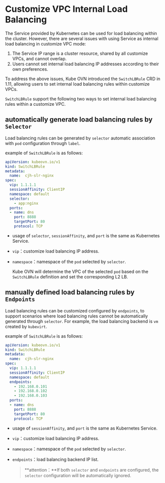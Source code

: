 # Customize VPC Internal Load Balancing

The Service provided by Kubernetes can be used for load balancing within the cluster.
However, there are several issues with using Service as internal load balancing in customize VPC mode:

1. The Service IP range is a cluster resource, shared by all customize VPCs, and cannot overlap.
2. Users cannot set internal load balancing IP addresses according to their own preferences.

To address the above issues, Kube OVN introduced the `SwitchLBRule` CRD in 1.11, allowing users to set internal load balancing rules within customize VPCs.

`SwitchLBRule` support the following two ways to set internal load balancing rules within a customize VPC.

## **automatically generate load balancing rules by `Selector`**

  Load balancing rules can be generated by `selector` automatic association with `pod` configuration through `label`.

  example of `SwitchLBRule` is as follows:

  ```yaml
  apiVersion: kubeovn.io/v1
  kind: SwitchLBRule
  metadata:
    name:  cjh-slr-nginx
  spec:
    vip: 1.1.1.1
    sessionAffinity: ClientIP
    namespace: default
    selector:
      - app:nginx
    ports:
    - name: dns
      port: 8888
      targetPort: 80
      protocol: TCP
  ```

- usage of `selector`, `sessionAffinity`, and `port` is the same as Kubernetes Service.

- `vip`：customize load balancing IP address.

- `namespace`：namespace of the `pod` selected by `selector`.

    Kube OVN will determine the VPC of the selected `pod` based on the `SwitchLBRule` definition and set the corresponding L2 LB.

## **manually defined load balancing rules by `Endpoints`**

  Load balancing rules can be customized configured by   `endpoints`, to support scenarios where load balancing rules cannot be automatically generated through `selector`.  For example, the load balancing backend is `vm` created by `kubevirt`.

  example of `SwitchLBRule` is as follows:

  ```yaml
  apiVersion: kubeovn.io/v1
  kind: SwitchLBRule
  metadata:
    name:  cjh-slr-nginx
  spec:
    vip: 1.1.1.1
    sessionAffinity: ClientIP
    namespace: default
    endpoints:
      - 192.168.0.101
      - 192.168.0.102
      - 192.168.0.103
    ports:
    - name: dns
      port: 8888
      targetPort: 80
      protocol: TCP
  ```

- usage of `sessionAffinity`, and `port` is the same as Kubernetes Service.

- `vip`：customize load balancing IP address.

- `namespace`：namespace of the `pod` selected by `selector`.

- `endpoints`：load balancing backend IP list.
  
  > **attention：**If both `selector` and `endpoints` are configured, the `selector` configuration will be automatically ignored.
